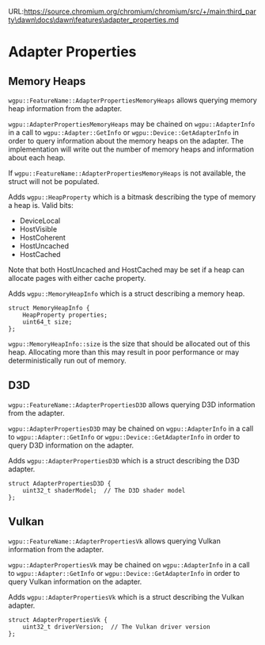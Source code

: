 URL:https://source.chromium.org/chromium/chromium/src/+/main:third_party\dawn\docs\dawn\features\adapter_properties.md
# Adapter Properties

## Memory Heaps

`wgpu::FeatureName::AdapterPropertiesMemoryHeaps` allows querying memory heap information from the adapter.

`wgpu::AdapterPropertiesMemoryHeaps` may be chained on `wgpu::AdapterInfo` in a call to `wgpu::Adapter::GetInfo` or `wgpu::Device::GetAdapterInfo` in order to query information about the memory heaps on the adapter.
The implementation will write out the number of memory heaps and information about each heap.

If `wgpu::FeatureName::AdapterPropertiesMemoryHeaps` is not available, the struct will not be populated.

Adds `wgpu::HeapProperty` which is a bitmask describing the type of memory a heap is. Valid bits:
- DeviceLocal
- HostVisible
- HostCoherent
- HostUncached
- HostCached

Note that both HostUncached and HostCached may be set if a heap can allocate pages with either cache property.

Adds `wgpu::MemoryHeapInfo` which is a struct describing a memory heap.
```
struct MemoryHeapInfo {
    HeapProperty properties;
    uint64_t size;
};
```

`wgpu::MemoryHeapInfo::size` is the size that should be allocated out of this heap. Allocating more than this may result in poor performance or may deterministically run out of memory.


## D3D

`wgpu::FeatureName::AdapterPropertiesD3D` allows querying D3D information from the adapter.

`wgpu::AdapterPropertiesD3D` may be chained on `wgpu::AdapterInfo` in a call to `wgpu::Adapter::GetInfo` or `wgpu::Device::GetAdapterInfo` in order to query D3D information on the adapter.

Adds `wgpu::AdapterPropertiesD3D` which is a struct describing the D3D adapter.
```
struct AdapterPropertiesD3D {
    uint32_t shaderModel;  // The D3D shader model
};
```

## Vulkan

`wgpu::FeatureName::AdapterPropertiesVk` allows querying Vulkan information from the adapter.

`wgpu::AdapterPropertiesVk` may be chained on `wgpu::AdapterInfo` in a call to `wgpu::Adapter::GetInfo` or `wgpu::Device::GetAdapterInfo` in order to query Vulkan information on the adapter.

Adds `wgpu::AdapterPropertiesVk` which is a struct describing the Vulkan adapter.
```
struct AdapterPropertiesVk {
    uint32_t driverVersion;  // The Vulkan driver version
};
```
